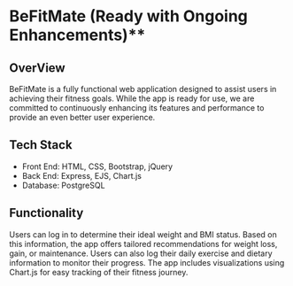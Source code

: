 # BeFitMate (Ready with Ongoing Enhancements)**<br>
## OverView
BeFitMate is a fully functional web application designed to assist users in achieving their fitness goals. While the app is ready for use, we are committed to continuously enhancing its features and performance to provide an even better user experience.

## Tech Stack
- Front End: HTML, CSS, Bootstrap, jQuery
- Back End: Express, EJS, Chart.js
- Database: PostgreSQL

## Functionality
Users can log in to determine their ideal weight and BMI status. Based on this information, the app offers tailored recommendations for weight loss, gain, or maintenance. Users can also log their daily exercise and dietary information to monitor their progress. The app includes visualizations using Chart.js for easy tracking of their fitness journey.
